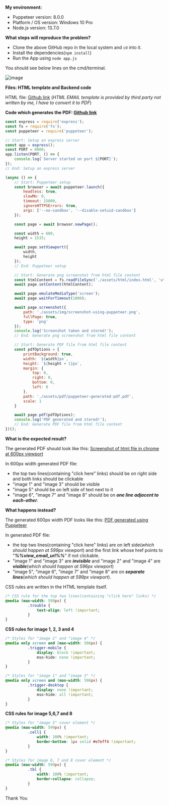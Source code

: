 **My environment:**

* Puppeteer version: 8.0.0
* Platform / OS version: Windows 10 Pro
* Node.js version: 13.7.0


**What steps will reproduce the problem?**

* Clone the above GitHub repo in the local system and `cd` into it.
* Install the dependencies(`npm install`)
* Run the App using `node app.js` 

You should see below lines on the cmd/terminal.

![image](https://user-images.githubusercontent.com/15952676/109954379-47eeaf80-7d07-11eb-890c-cc82f593804a.png)


**Files: HTML template and Backend code**

HTML file: [Github link](https://github.com/himalayasingh/pdf-gen-issue-app/blob/master/assets/html/index.html)
(_HTML EMAIL template is provided by third party not written by me, I have to convert it to PDF_)


**Code which generates the PDF: [Github link](https://github.com/himalayasingh/pdf-gen-issue-app/blob/master/app.js)**

```javascript
const express = require('express');
const fs = require('fs');
const puppeteer = require('puppeteer');

// Start: Setup an express server
const app = express();
const PORT = 8000;
app.listen(PORT, () => { 
    console.log(`Server started on port ${PORT}`);
});
// End: Setup an express server

(async () => {
    // Start: Puppeteer setup
    const browser = await puppeteer.launch({
        headless: true,
        slowMo: 0,
        timeout: 15000,
        ignoreHTTPSErrors: true,
        args: ['--no-sandbox', '--disable-setuid-sandbox']
    });

    const page = await browser.newPage();

    const width = 600,
    height = 1533;

    await page.setViewport({
        width,
        height
    });
    // End: Puppeteer setup

    // Start: Generate png screenshot from html file content
    const htmlContent = fs.readFileSync('./assets/html/index.html', 'utf8');
    await page.setContent(htmlContent);

    await page.emulateMediaType('screen');
    await page.waitForTimeout(1000);

    await page.screenshot({
        path: './assets/img/screenshot-using-puppeteer.png',
        fullPage: true,
        type: 'png'
    });
    console.log('Screenshot taken and stored!');
    // End: Generate png screenshot from html file content

    // Start: Generate PDF file from html file content
    const pdfOptions = {
        printBackground: true,
        width: `${width}px`,
        height: `${height + 1}px`,
        margin: {
            top: 0,
            right: 0,
            bottom: 0,
            left: 0
        },
        path: './assets/pdf/puppeteer-generated-pdf.pdf',
        scale: 1
    }

    await page.pdf(pdfOptions);
    console.log('PDF generated and stored!');
    // End: Generate PDF file from html file content
})();
```


**What is the expected result?**

The generated PDF should look like this: [Screenshot of html file in chrome at 600px viewport](https://github.com/himalayasingh/pdf-gen-issue-app/blob/master/assets/img/Screenshot%20of%20webpage%20in%20chrome%20at%20600px%20viewport.png) 

In 600px width generated PDF file:
* the top two lines(containing "click here" links) should be on right side and both links should be clickable
* "image 1" and "image 3" should be visible
* "image 5" should be on left side of text next to it
* "image 6", "image 7" and "image 8" should be on **_one line adjacent to each-other_**.


**What happens instead?**

The generated 600px width PDF looks like this: [PDF generated using Puppeteer](https://github.com/himalayasingh/pdf-gen-issue-app/blob/master/assets/pdf/puppeteer-generated-pdf.pdf)

In generated PDF file:
* the top two lines(containing "click here" links) are on left side(_which should happen at 599px viewport_) and the first link whose href points to "_**%%view_email_url%%**_" if not clickable.
* "image 1" and "image 3" are **_invisible_** and "image 2" and "image 4" are **_visible_**(_which should happen at 596px viewport_)
* "image 5", "image 6", "image 7" and "image 8" are on **_separate lines_**(_which should happen at 599px viewport_).

CSS rules are written in the HTML template itself.

```css
/* CSS rule for the top two lines(containing "click here" links) */
@media (max-width: 599px) {
          .trouble {
              text-align: left !important;
          } 
}
```

**CSS rules for image 1, 2, 3 and 4**
```css
/* Styles for "image 2" and "image 4" */
@media only screen and (max-width: 596px) {
          .trigger-mobile {
              display: block !important;
              mso-hide: none !important;
          }
}
``` 

```css
/* Styles for "image 1" and "image 3" */
@media only screen and (max-width: 596px) {
          .trigger-desktop {
              display: none !important;
              mso-hide: all !important;
          }
}
```

**CSS rules for image 5,6,7 and 8**
```css
/* Styles for "image 5" cover element */
@media (max-width: 599px) {
          .cell1 {
              width: 100% !important;
              border-bottom: 1px solid #e7eff4 !important;
          }
}
``` 

```css
/* Styles for image 6, 7 and 8 cover element */
@media (max-width: 599px) {
          .tbl {
              width: 100% !important;
              border-collapse: collapse;
          }
}
```

Thank You

